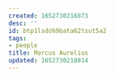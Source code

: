```yaml
---
created: 1652730216873
desc: ''
id: btp1lsdoh9bata62tsut5a2
tags:
- people
title: Marcus Aurelius
updated: 1652730218814
---
```

   
